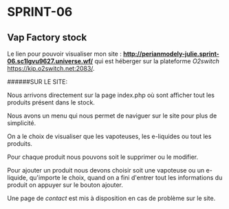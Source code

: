 # SPRINT-06

## Vap Factory stock

Le lien pour pouvoir visualiser mon site : **http://perianmodely-julie.sprint-06.sc1lgvu9627.universe.wf/**
qui est héberger sur la plateforme _O2switch_ https://kip.o2switch.net:2083/.

######SUR LE SITE:

Nous arrivons directement sur la page index.php où sont afficher tout les produits présent dans le stock.

Nous avons un menu qui nous permet de naviguer sur le site pour plus de simplicité.

On a le choix de visualiser que les vapoteuses, les e-liquides ou tout les produits.

Pour chaque produit nous pouvons soit le supprimer ou le modifier.

Pour ajouter un produit nous devons choisir soit une vapoteuse ou un e-liquide, qu'importe le choix, quand on a fini d'entrer tout les informations du produit on appuyer sur le bouton ajouter.

Une page de _contact_ est mis à disposition en cas de problème sur le site.
